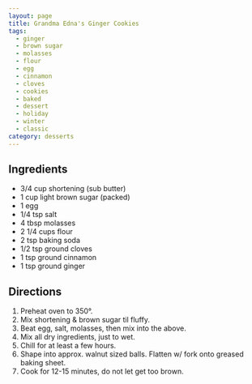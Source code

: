 ```yaml
---
layout: page
title: Grandma Edna's Ginger Cookies
tags:
  - ginger
  - brown sugar
  - molasses
  - flour
  - egg
  - cinnamon
  - cloves
  - cookies
  - baked
  - dessert
  - holiday
  - winter
  - classic
category: desserts
---
```


## Ingredients
* 3/4 cup shortening (sub butter)
* 1 cup light brown sugar (packed)
* 1 egg
* 1/4 tsp salt
* 4 tbsp molasses
* 2 1/4 cups flour
* 2 tsp baking soda
* 1/2 tsp ground cloves
* 1 tsp ground cinnamon
* 1 tsp ground ginger

## Directions
1. Preheat oven to 350°.
2. Mix shortening & brown sugar til fluffy.
3. Beat egg, salt, molasses, then mix into the above.
4. Mix all dry ingredients, just to wet.
5. Chill for at least a few hours.
6. Shape into approx. walnut sized balls. Flatten w/ fork onto greased baking sheet.
7. Cook for 12-15 minutes, do not let get too brown.
